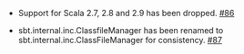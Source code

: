- Support for Scala 2.7, 2.8 and 2.9 has been dropped. [#86][86]

  [86]: https://github.com/sbt/zinc/pull/86
  
- sbt.internal.inc.ClassfileManager has been renamed to sbt.internal.inc.ClassFileManager for consistency. [#87][87]

  [87]: https://github.com/sbt/zinc/pull/86
